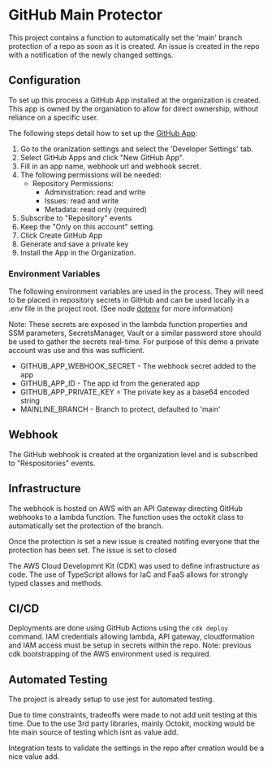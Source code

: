 # GitHub Main Protector

This project contains a function to automatically set the 'main' branch protection of a repo as soon as it is created. An issue is created in the repo with a notification of the newly changed settings.

## Configuration

To set up this process a GitHub App installed at the organization is created. This app is owned by the organiation to allow for direct ownership, without reliance on a specific user.

The following steps detail how to set up the [GitHub App](https://docs.github.com/en/developers/apps/building-github-apps/creating-a-github-app):

1. Go to the oranization settings and select the 'Developer Settings' tab.
2. Select GitHub Apps and click "New GitHub App".
3. Fill in an app name, webhook url and webhook secret.
4. The following permissions will be needed:
   - Repository Permissions:
     - Administration: read and write
     - Issues: read and write
     - Metadata: read only (required)
5. Subscribe to "Repository" events
6. Keep the "Only on this account" setting.
7. Click Create GitHub App
8. Generate and save a private key
9. Install the App in the Organization.

### Environment Variables

The following environment variables are used in the process. They will need to be placed in repository secrets in GitHub and can be used locally in a .env file in the project root. (See node [dotenv](https://www.npmjs.com/package/dotenv) for more information)

Note: These secrets are exposed in the lambda function properties and SSM parameters, SecretsManager, Vault or a similar password store should be used to gather the secrets real-time. For purpose of this demo a private account was use and this was sufficient.

- GITHUB_APP_WEBHOOK_SECRET - The webhook secret added to the app
- GITHUB_APP_ID - The app id from the generated app
- GITHUB_APP_PRIVATE_KEY = The private key as a base64 encoded string
- MAINLINE_BRANCH - Branch to protect, defaulted to 'main'

## Webhook

The GitHub webhook is created at the organization level and is subscribed to "Respositories" events.

## Infrastructure

The webhook is hosted on AWS with an API Gateway directing GitHub webhooks to a lambda function. The function uses the octokit class to automatically set the protection of the branch.

Once the protection is set a new issue is created notifing everyone that the protection has been set. The issue is set to closed

The AWS Cloud Developmnt Kit (CDK) was used to define infrastructure as code. The use of TypeScript allows for IaC and FaaS allows for strongly typed classes and methods.

## CI/CD

Deployments are done using GitHub Actions using the `cdk deploy` command. IAM credentials allowing lambda, API gateway, cloudformation and IAM access must be setup in secrets within the repo. Note: previous cdk bootstrapping of the AWS environment used is required.

## Automated Testing

The project is already setup to use jest for automated testing.

Due to time constraints, tradeoffs were made to not add unit testing at this time. Due to the use 3rd party libraries, mainly Octokit,
mocking would be hte main source of testing which isnt as value add.

Integration tests to validate the settings in the repo after creation would be a nice value add.
